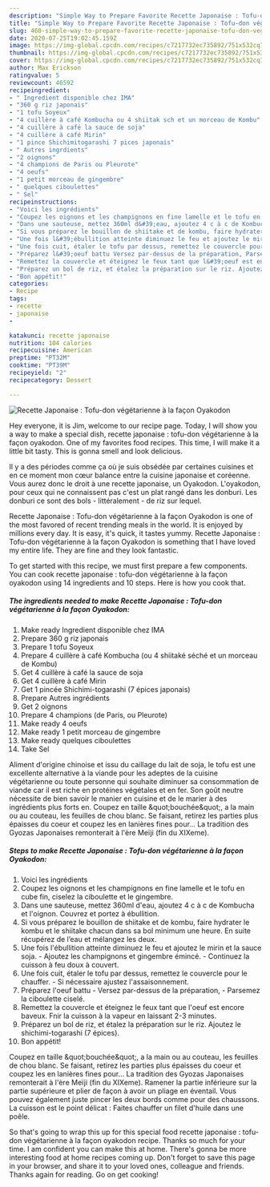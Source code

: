 ```yaml
---
description: "Simple Way to Prepare Favorite Recette Japonaise : Tofu-don végétarienne à la façon Oyakodon"
title: "Simple Way to Prepare Favorite Recette Japonaise : Tofu-don végétarienne à la façon Oyakodon"
slug: 460-simple-way-to-prepare-favorite-recette-japonaise-tofu-don-vegetarienne-a-la-facon-oyakodon
date: 2020-07-25T19:02:45.159Z
image: https://img-global.cpcdn.com/recipes/c7217732ec735892/751x532cq70/recette-japonaise-tofu-don-vegetarienne-a-la-facon-oyakodon-photo-principale-de-la-recette.jpg
thumbnail: https://img-global.cpcdn.com/recipes/c7217732ec735892/751x532cq70/recette-japonaise-tofu-don-vegetarienne-a-la-facon-oyakodon-photo-principale-de-la-recette.jpg
cover: https://img-global.cpcdn.com/recipes/c7217732ec735892/751x532cq70/recette-japonaise-tofu-don-vegetarienne-a-la-facon-oyakodon-photo-principale-de-la-recette.jpg
author: Max Erickson
ratingvalue: 5
reviewcount: 46592
recipeingredient:
- " Ingredient disponible chez IMA"
- "360 g riz japonais"
- "1 tofu Soyeux"
- "4 cuillère à café Kombucha ou 4 shiitak sch et un morceau de Kombu"
- "4 cuillère à café la sauce de soja"
- "4 cuillère à café Mirin"
- "1 pince Shichimitogarashi 7 pices japonais"
- " Autres ingrdients"
- "2 oignons"
- "4 champions de Paris ou Pleurote"
- "4 oeufs"
- "1 petit morceau de gingembre"
- " quelques ciboulettes"
- " Sel"
recipeinstructions:
- "Voici les ingrédients"
- "Coupez les oignons et les champignons en fine lamelle et le tofu en cube fin, ciselez la ciboulette et le gingembre."
- "Dans une sauteuse, mettez 360ml d&#39;eau, ajoutez 4 c à c de Kombucha et l&#39;oignon. Couvrez et portez à ébullition."
- "Si vous préparez le bouillon de shiitake et de kombu, faire hydrater le kombu et le shiitake chacun dans sa bol minimum une heure. En suite récupérez de l’eau et mélangez les deux."
- "Une fois l&#39;ébullition atteinte diminuez le feu et ajoutez le mirin et la sauce soja. Ajoutez les champignons et gingembre émincé. Continuez la cuisson à feu doux à couvert."
- "Une fois cuit, étaler le tofu par dessus, remettez le couvercle pour le chauffer. Si nécessaire ajustez l&#39;assaisonnement."
- "Préparez l&#39;oeuf battu Versez par-dessus de la préparation, Parsemez la ciboulette ciselé."
- "Remettez la couvercle et éteignez le feux tant que l&#39;oeuf est encore baveux. Fnir la cuisson à la vapeur en laissant 2-3 minutes."
- "Préparez un bol de riz, et étalez la préparation sur le riz. Ajoutez le shichimi-togarashi (7 épices)."
- "Bon appétit!"
categories:
- Recipe
tags:
- recette
- japonaise
- 

katakunci: recette japonaise  
nutrition: 104 calories
recipecuisine: American
preptime: "PT32M"
cooktime: "PT39M"
recipeyield: "2"
recipecategory: Dessert

---
```



![Recette Japonaise : Tofu-don végétarienne à la façon Oyakodon](https://img-global.cpcdn.com/recipes/c7217732ec735892/751x532cq70/recette-japonaise-tofu-don-vegetarienne-a-la-facon-oyakodon-photo-principale-de-la-recette.jpg)

Hey everyone, it is Jim, welcome to our recipe page. Today, I will show you a way to make a special dish, recette japonaise : tofu-don végétarienne à la façon oyakodon. One of my favorites food recipes. This time, I will make it a little bit tasty. This is gonna smell and look delicious.

Il y a des périodes comme ça où je suis obsédée par certaines cuisines et en ce moment mon cœur balance entre la cuisine japonaise et coréenne. Vous aurez donc le droit à une recette japonaise, un Oyakodon. L&#39;oyakodon, pour ceux qui ne connaissent pas c&#39;est un plat rangé dans les donburi. Les donburi ce sont des bols - littéralement - de riz sur lequel.

Recette Japonaise : Tofu-don végétarienne à la façon Oyakodon is one of the most favored of recent trending meals in the world. It is enjoyed by millions every day. It is easy, it's quick, it tastes yummy. Recette Japonaise : Tofu-don végétarienne à la façon Oyakodon is something that I have loved my entire life. They are fine and they look fantastic.


To get started with this recipe, we must first prepare a few components. You can cook recette japonaise : tofu-don végétarienne à la façon oyakodon using 14 ingredients and 10 steps. Here is how you cook that.

<!--inarticleads1-->

##### The ingredients needed to make Recette Japonaise : Tofu-don végétarienne à la façon Oyakodon:

1. Make ready  Ingredient disponible chez IMA
1. Prepare 360 g riz japonais
1. Prepare 1 tofu Soyeux
1. Prepare 4 cuillère à café Kombucha (ou 4 shiitaké séché et un morceau de Kombu)
1. Get 4 cuillère à café la sauce de soja
1. Get 4 cuillère à café Mirin
1. Get 1 pincée Shichimi-togarashi (7 épices japonais)
1. Prepare  Autres ingrédients
1. Get 2 oignons
1. Prepare 4 champions (de Paris, ou Pleurote)
1. Make ready 4 oeufs
1. Make ready 1 petit morceau de gingembre
1. Make ready  quelques ciboulettes
1. Take  Sel


Aliment d&#39;origine chinoise et issu du caillage du lait de soja, le tofu est une excellente alternative à la viande pour les adeptes de la cuisine végétarienne ou toute personne qui souhaite diminuer sa consommation de viande car il est riche en protéines végétales et en fer. Son goût neutre nécessite de bien savoir le manier en cuisine et de le marier à des ingrédients plus forts en. Coupez en taille &amp;quot;bouchée&amp;quot;, a la main ou au couteau, les feuilles de chou blanc. Se faisant, retirez les parties plus épaisses du coeur et coupez les en lanières fines pour… La tradition des Gyozas Japonaises remonterait à l&#39;ère Meïji (fin du XIXeme). 

<!--inarticleads2-->

##### Steps to make Recette Japonaise : Tofu-don végétarienne à la façon Oyakodon:

1. Voici les ingrédients
1. Coupez les oignons et les champignons en fine lamelle et le tofu en cube fin, ciselez la ciboulette et le gingembre.
1. Dans une sauteuse, mettez 360ml d&#39;eau, ajoutez 4 c à c de Kombucha et l&#39;oignon. Couvrez et portez à ébullition.
1. Si vous préparez le bouillon de shiitake et de kombu, faire hydrater le kombu et le shiitake chacun dans sa bol minimum une heure. En suite récupérez de l’eau et mélangez les deux.
1. Une fois l&#39;ébullition atteinte diminuez le feu et ajoutez le mirin et la sauce soja. - Ajoutez les champignons et gingembre émincé. - Continuez la cuisson à feu doux à couvert.
1. Une fois cuit, étaler le tofu par dessus, remettez le couvercle pour le chauffer. - Si nécessaire ajustez l&#39;assaisonnement.
1. Préparez l&#39;oeuf battu - Versez par-dessus de la préparation, - Parsemez la ciboulette ciselé.
1. Remettez la couvercle et éteignez le feux tant que l&#39;oeuf est encore baveux. Fnir la cuisson à la vapeur en laissant 2-3 minutes.
1. Préparez un bol de riz, et étalez la préparation sur le riz. Ajoutez le shichimi-togarashi (7 épices).
1. Bon appétit!


Coupez en taille &amp;quot;bouchée&amp;quot;, a la main ou au couteau, les feuilles de chou blanc. Se faisant, retirez les parties plus épaisses du coeur et coupez les en lanières fines pour… La tradition des Gyozas Japonaises remonterait à l&#39;ère Meïji (fin du XIXeme). Ramener la partie inférieure sur la partie supérieure et plier de façon à avoir un pliage en éventail. Vous pouvez également juste pincer les deux bords comme pour des chaussons. La cuisson est le point délicat : Faites chauffer un filet d&#39;huile dans une poêle. 

So that's going to wrap this up for this special food recette japonaise : tofu-don végétarienne à la façon oyakodon recipe. Thanks so much for your time. I am confident you can make this at home. There's gonna be more interesting food at home recipes coming up. Don't forget to save this page in your browser, and share it to your loved ones, colleague and friends. Thanks again for reading. Go on get cooking!
